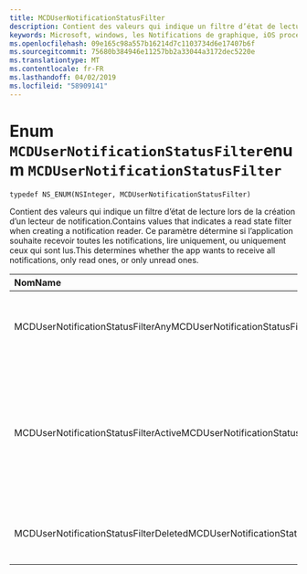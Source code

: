 ```yaml
---
title: MCDUserNotificationStatusFilter
description: Contient des valeurs qui indique un filtre d’état de lecture lors de la création d’un lecteur de notification. Ce paramètre détermine si l’application souhaite recevoir toutes les notifications, lire uniquement, ou uniquement ceux qui sont lus.
keywords: Microsoft, windows, les Notifications de graphique, iOS procédures, procédures iPhone
ms.openlocfilehash: 09e165c98a557b16214d7c1103734d6e17407b6f
ms.sourcegitcommit: 75680b384946e11257bb2a33044a3172dec5220e
ms.translationtype: MT
ms.contentlocale: fr-FR
ms.lasthandoff: 04/02/2019
ms.locfileid: "58909141"
---
```

# <a name="enum-mcdusernotificationstatusfilter"></a><span data-ttu-id="a8077-105">Enum `MCDUserNotificationStatusFilter`</span><span class="sxs-lookup"><span data-stu-id="a8077-105">enum `MCDUserNotificationStatusFilter`</span></span>

```
typedef NS_ENUM(NSInteger, MCDUserNotificationStatusFilter)
```

<span data-ttu-id="a8077-106">Contient des valeurs qui indique un filtre d’état de lecture lors de la création d’un lecteur de notification.</span><span class="sxs-lookup"><span data-stu-id="a8077-106">Contains values that indicates a read state filter when creating a notification reader.</span></span> <span data-ttu-id="a8077-107">Ce paramètre détermine si l’application souhaite recevoir toutes les notifications, lire uniquement, ou uniquement ceux qui sont lus.</span><span class="sxs-lookup"><span data-stu-id="a8077-107">This determines whether the app wants to receive all notifications, only read ones, or only unread ones.</span></span> 

|<span data-ttu-id="a8077-108">Nom</span><span class="sxs-lookup"><span data-stu-id="a8077-108">Name</span></span> | <span data-ttu-id="a8077-109">Value</span><span class="sxs-lookup"><span data-stu-id="a8077-109">Value</span></span> | <span data-ttu-id="a8077-110">Description</span><span class="sxs-lookup"><span data-stu-id="a8077-110">Description</span></span> |
|:-- |:-- |:-- |
|   <span data-ttu-id="a8077-111">MCDUserNotificationStatusFilterAny</span><span class="sxs-lookup"><span data-stu-id="a8077-111">MCDUserNotificationStatusFilterAny</span></span> | <span data-ttu-id="a8077-112">0</span><span class="sxs-lookup"><span data-stu-id="a8077-112">0</span></span>| <span data-ttu-id="a8077-113">Inclure toutes les notifications, quel que soit la valeur d’état.</span><span class="sxs-lookup"><span data-stu-id="a8077-113">Include all notifications regardless of status value.</span></span> |
|   <span data-ttu-id="a8077-114">MCDUserNotificationStatusFilterActive</span><span class="sxs-lookup"><span data-stu-id="a8077-114">MCDUserNotificationStatusFilterActive</span></span> |<span data-ttu-id="a8077-115">1</span><span class="sxs-lookup"><span data-stu-id="a8077-115">1</span></span>| <span data-ttu-id="a8077-116">Inclure les notifications qui sont actifs et persistante dans le magasin de notification de plateforme de périphériques connectés.</span><span class="sxs-lookup"><span data-stu-id="a8077-116">Include notifications that are active and persisted in Connected Devices Platform notification store.</span></span> |
|   <span data-ttu-id="a8077-117">MCDUserNotificationStatusFilterDeleted</span><span class="sxs-lookup"><span data-stu-id="a8077-117">MCDUserNotificationStatusFilterDeleted</span></span> | <span data-ttu-id="a8077-118">2</span><span class="sxs-lookup"><span data-stu-id="a8077-118">2</span></span>| <span data-ttu-id="a8077-119">Inclure uniquement les notifications supprimées.</span><span class="sxs-lookup"><span data-stu-id="a8077-119">Include deleted notifications only.</span></span>|